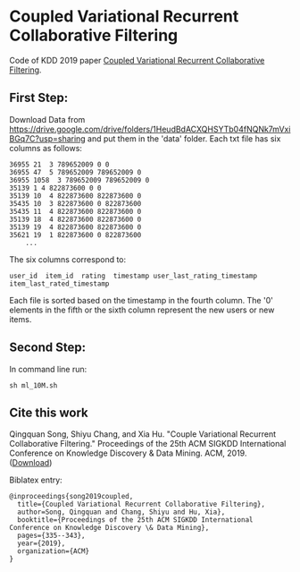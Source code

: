 # Coupled Variational Recurrent Collaborative Filtering
Code of KDD 2019 paper [Coupled Variational Recurrent Collaborative Filtering](https://arxiv.org/pdf/1906.04386.pdf).


## First Step:
Download Data from https://drive.google.com/drive/folders/1HeudBdACXQHSYTb04fNQNk7mVxiBGq7C?usp=sharing and put them in the 'data' folder. Each txt file has six columns as follows:
```
36955 21  3 789652009 0 0
36955 47  5 789652009 789652009 0
36955 1058  3 789652009 789652009 0
35139 1 4 822873600 0 0
35139 10  4 822873600 822873600 0
35435 10  3 822873600 0 822873600
35435 11  4 822873600 822873600 0
35139 18  4 822873600 822873600 0
35139 19  4 822873600 822873600 0
35621 19  1 822873600 0 822873600
    ...
```
The six columns correspond to:
```
user_id  item_id  rating  timestamp user_last_rating_timestamp  item_last_rated_timestamp
```
Each file is sorted based on the timestamp in the fourth column. The '0' elements in the fifth or the sixth column represent the new users or new items. 

## Second Step:
In command line run:
```
sh ml_10M.sh
```

## Cite this work

Qingquan Song, Shiyu Chang, and Xia Hu. "Couple Variational Recurrent Collaborative Filtering." Proceedings of the 25th ACM SIGKDD International Conference on Knowledge Discovery & Data Mining. ACM, 2019. ([Download](https://www.kdd.org/kdd2019/accepted-papers/view/coupled-variational-recurrent-collaborative-filtering))

Biblatex entry:

    @inproceedings{song2019coupled,
      title={Coupled Variational Recurrent Collaborative Filtering},
      author=Song, Qingquan and Chang, Shiyu and Hu, Xia},
      booktitle={Proceedings of the 25th ACM SIGKDD International Conference on Knowledge Discovery \& Data Mining},
      pages={335--343},
      year={2019},
      organization={ACM}
    }
    
